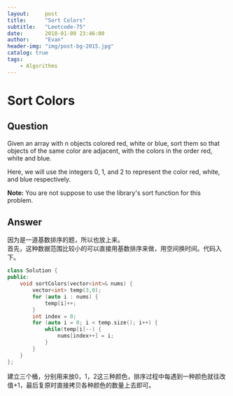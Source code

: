 ```yaml
---
layout:     post
title:      "Sort Colors"
subtitle:   "Leetcode-75"
date:       2018-01-09 23:46:00
author:     "Evan"
header-img: "img/post-bg-2015.jpg"
catalog: true
tags:
    - Algorithms
---
```

# Sort Colors
## Question
Given an array with n objects colored red, white or blue, sort them so that objects of the same color are adjacent, with the colors in the order red, white and blue.

Here, we will use the integers 0, 1, and 2 to represent the color red, white, and blue respectively.

**Note:**
You are not suppose to use the library's sort function for this problem.

## Answer
因为是一道基数排序的题，所以也放上来。  
首先，这种数据范围比较小的可以直接用基数排序来做，用空间换时间。代码入下。
```c++
class Solution {
public:
    void sortColors(vector<int>& nums) {
        vector<int> temp(3,0);
        for (auto i : nums) {
            temp[i]++;
        }
        int index = 0;
        for (auto i = 0; i < temp.size(); i++) {
            while(temp[i]--) {
                nums[index++] = i;
            } 
        }
    }
};
```

建立三个桶，分别用来放0，1，2这三种颜色，排序过程中每遇到一种颜色就往改值+1，最后复原时直接拷贝各种颜色的数量上去即可。